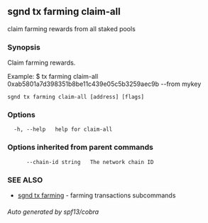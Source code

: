 ## sgnd tx farming claim-all

claim farming rewards from all staked pools

### Synopsis

Claim farming rewards.

Example:
$ <appd> tx farming claim-all 0xab5801a7d398351b8be11c439e05c5b3259aec9b --from mykey

```
sgnd tx farming claim-all [address] [flags]
```

### Options

```
  -h, --help   help for claim-all
```

### Options inherited from parent commands

```
      --chain-id string   The network chain ID
```

### SEE ALSO

* [sgnd tx farming](sgnd_tx_farming.md)	 - farming transactions subcommands

###### Auto generated by spf13/cobra

